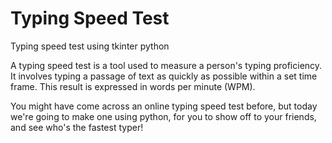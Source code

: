 # Typing Speed Test
Typing speed test using tkinter python

A typing speed test is a tool used to measure a person's typing proficiency. It involves typing a passage of text as quickly as possible within a set time frame. This result is expressed in words per minute (WPM). 

You might have come across an online typing speed test before, but today we're going to make one using python, for you to show off to your friends, and see who's the fastest typer!
